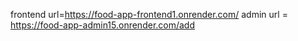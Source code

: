 frontend url=https://food-app-frontend1.onrender.com/
admin url = https://food-app-admin15.onrender.com/add
